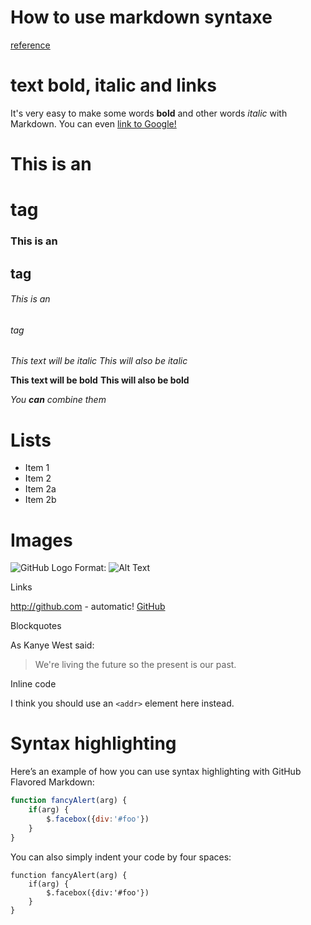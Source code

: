 # How to use markdown syntaxe
[reference](https://daringfireball.net/projects/markdown/syntax)

# text bold, italic and links

It's very easy to make some words **bold** and other words *italic* with
Markdown. You can even [link to Google!](http://google.com)

# This is an <h1> tag
### This is an <h2> tag
###### This is an <h6> tag

*This text will be italic*
_This will also be italic_

**This text will be bold**
__This will also be bold__

_You **can** combine them_

# Lists

* Item 1
* Item 2
* Item 2a
* Item 2b

# Images

![GitHub Logo](/images/logo.png)
Format: ![Alt Text](url)

Links

http://github.com - automatic!
[GitHub](http://github.com)


Blockquotes

As Kanye West said:

> We're living the future so
> the present is our past.


Inline code

I think you should use an
`<addr>` element here instead.


# Syntax highlighting

Here’s an example of how you can use syntax highlighting with GitHub Flavored Markdown:

```javascript
function fancyAlert(arg) {
    if(arg) {
        $.facebox({div:'#foo'})
    }
}
```

You can also simply indent your code by four spaces:

    function fancyAlert(arg) {
        if(arg) {
            $.facebox({div:'#foo'})
        }
    }





